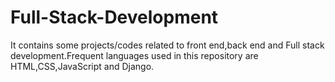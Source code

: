 # Full-Stack-Development
It contains some projects/codes related to front end,back end and Full stack development.Frequent languages used in this repository are HTML,CSS,JavaScript and Django.
